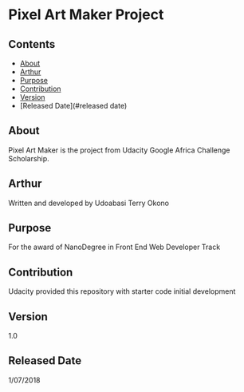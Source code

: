 # Pixel Art Maker Project

## Contents

* [About](#about)
* [Arthur](#arthur)
* [Purpose](#purpose)
* [Contribution](#contribution)
* [Version](#version)
* [Released Date](#released date)

## About
Pixel Art Maker is the project from Udacity Google Africa Challenge Scholarship.

## Arthur
Written and developed by Udoabasi Terry Okono

## Purpose
For the award of NanoDegree in Front End Web Developer Track

## Contribution
Udacity provided this repository with starter code initial development

## Version
1.0

## Released Date
1/07/2018
